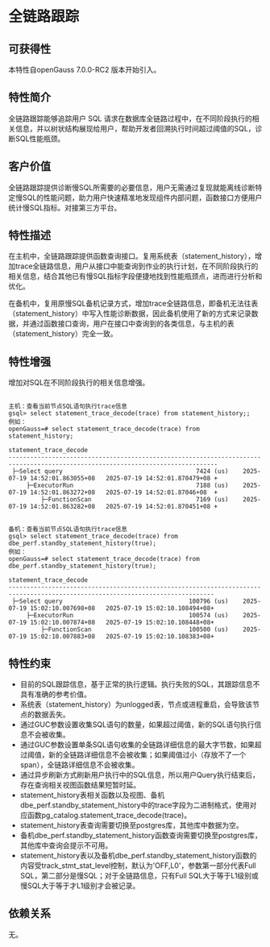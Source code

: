 # 全链路跟踪

## 可获得性<a name="section147531742205517"></a>

本特性自openGauss 7.0.0-RC2 版本开始引入。

## 特性简介<a name="section134931562564"></a>

全链路跟踪能够追踪用户 SQL 请求在数据库全链路过程中，在不同阶段执行的相关信息，并以树状结构展现给用户，帮助开发者回溯执行时间超过阈值的SQL，诊断SQL性能瓶颈。

## 客户价值<a name="section1407614175619"></a>

全链路跟踪提供诊断慢SQL所需要的必要信息，用户无需通过复现就能离线诊断特定慢SQL的性能问题，助力用户快速精准地发现组件内部问题，函数接口方便用户统计慢SQL指标。对接第三方平台。

## 特性描述<a name="section8993113125610"></a>

在主机中，全链路跟踪提供函数查询接口。复用系统表（statement\_history），增加trace全链路信息，用户从接口中能查询到作业的执行计划，在不同阶段执行的相关信息，结合其他已有慢SQL指标字段便捷地找到性能瓶颈点，进而进行分析和优化。

在备机中，复用原慢SQL备机记录方式，增加trace全链路信息，即备机无法往表（statement\_history）中写入性能诊断数据，因此备机使用了新的方式来记录数据，并通过函数接口查询，用户在接口中查询到的各类信息，与主机的表（statement\_history）完全一致。

## 特性增强<a name="section1548515520568"></a>

增加对SQL在不同阶段执行的相关信息增强。

```

主机：查看当前节点SQL语句执行trace信息
gsql> select statement_trace_decode(trace) from statement_history;;
例如：
openGauss=# select statement_trace_decode(trace) from statement_history;
                                                     statement_trace_decode
--------------------------------------------------------------------------------------------------------------------------------
 ├─Select query                                     7424 (us)    2025-07-19 14:52:01.863055+08   2025-07-19 14:52:01.870479+08 +
     ├─ExecutorRun                                  7188 (us)    2025-07-19 14:52:01.863272+08   2025-07-19 14:52:01.87046+08  +
         ├─FunctionScan                             7169 (us)    2025-07-19 14:52:01.863282+08   2025-07-19 14:52:01.870451+08 +

                     
备机：查看当前节点SQL语句执行trace信息
gsql> select statement_trace_decode(trace) from dbe_perf.standby_statement_history(true);
例如：
openGauss=# select statement_trace_decode(trace) from dbe_perf.standby_statement_history(true);
                                                    statement_trace_decode
-------------------------------------------------------------------------------------------------------------------------------
 ├─Select query                                   100796 (us)    2025-07-19 15:02:10.007698+08   2025-07-19 15:02:10.108494+08+
     ├─ExecutorRun                                100574 (us)    2025-07-19 15:02:10.007874+08   2025-07-19 15:02:10.108448+08+
         ├─FunctionScan                           100500 (us)    2025-07-19 15:02:10.007883+08   2025-07-19 15:02:10.108383+08+
```

## 特性约束<a name="section1956417145819"></a>

+ 目前的SQL跟踪信息，基于正常的执行逻辑。执行失败的SQL，其跟踪信息不具有准确的参考价值。
+ 系统表（statement\_history）为unlogged表，节点或进程重启，会导致该节点的数据丢失。
+ 通过GUC参数设置收集SQL语句的数量，如果超过阈值，新的SQL语句执行信息不会被收集。
+ 通过GUC参数设置单条SQL语句收集的全链路详细信息的最大字节数，如果超过阈值，新的全链路详细信息不会被收集；如果阈值过小（存放不了一个span），全链路详细信息不会被收集。
+ 通过异步刷新方式刷新用户执行中的SQL信息，所以用户Query执行结束后，存在查询相关视图函数结果短暂时延。
+ statement\_history表相关函数以及视图、备机dbe_perf.standby\_statement\_history中的trace字段为二进制格式，使用对应函数pg\_catalog.statement\_trace\_decode\(trace\)。
+ statement_history表查询需要切换至postgres库，其他库中数据为空。
+ 备机dbe_perf.standby\_statement\_history函数查询需要切换至postgres库，其他库中查询会提示不可用。
+ statement_history表以及备机dbe_perf.standby\_statement\_history函数的内容受track_stmt_stat_level控制，默认为'OFF,L0'，参数第一部分代表Full SQL，第二部分是慢SQL；对于全链路信息，只有Full SQL大于等于L1级别或慢SQL大于等于才L1级别才会被记录。

## 依赖关系<a name="section15876411599"></a>

无。

